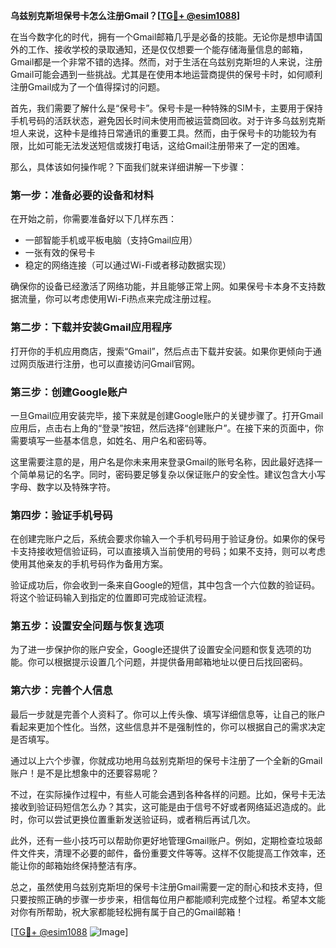**乌兹别克斯坦保号卡怎么注册Gmail？[[TG💪+ @esim1088](https://t.me/s/esim1088)]**

在当今数字化的时代，拥有一个Gmail邮箱几乎是必备的技能。无论你是想申请国外的工作、接收学校的录取通知，还是仅仅想要一个能存储海量信息的邮箱，Gmail都是一个非常不错的选择。然而，对于生活在乌兹别克斯坦的人来说，注册Gmail可能会遇到一些挑战。尤其是在使用本地运营商提供的保号卡时，如何顺利注册Gmail成为了一个值得探讨的问题。

首先，我们需要了解什么是“保号卡”。保号卡是一种特殊的SIM卡，主要用于保持手机号码的活跃状态，避免因长时间未使用而被运营商回收。对于许多乌兹别克斯坦人来说，这种卡是维持日常通讯的重要工具。然而，由于保号卡的功能较为有限，比如可能无法发送短信或拨打电话，这给Gmail注册带来了一定的困难。

那么，具体该如何操作呢？下面我们就来详细讲解一下步骤：

### 第一步：准备必要的设备和材料

在开始之前，你需要准备好以下几样东西：
- 一部智能手机或平板电脑（支持Gmail应用）
- 一张有效的保号卡
- 稳定的网络连接（可以通过Wi-Fi或者移动数据实现）

确保你的设备已经激活了网络功能，并且能够正常上网。如果保号卡本身不支持数据流量，你可以考虑使用Wi-Fi热点来完成注册过程。

### 第二步：下载并安装Gmail应用程序

打开你的手机应用商店，搜索“Gmail”，然后点击下载并安装。如果你更倾向于通过网页版进行注册，也可以直接访问Gmail官网。

### 第三步：创建Google账户

一旦Gmail应用安装完毕，接下来就是创建Google账户的关键步骤了。打开Gmail应用后，点击右上角的“登录”按钮，然后选择“创建账户”。在接下来的页面中，你需要填写一些基本信息，如姓名、用户名和密码等。

这里需要注意的是，用户名是你未来用来登录Gmail的账号名称，因此最好选择一个简单易记的名字。同时，密码要足够复杂以保证账户的安全性。建议包含大小写字母、数字以及特殊字符。

### 第四步：验证手机号码

在创建完账户之后，系统会要求你输入一个手机号码用于验证身份。如果你的保号卡支持接收短信验证码，可以直接填入当前使用的号码；如果不支持，则可以考虑使用其他亲友的手机号码作为备用方案。

验证成功后，你会收到一条来自Google的短信，其中包含一个六位数的验证码。将这个验证码输入到指定的位置即可完成验证流程。

### 第五步：设置安全问题与恢复选项

为了进一步保护你的账户安全，Google还提供了设置安全问题和恢复选项的功能。你可以根据提示设置几个问题，并提供备用邮箱地址以便日后找回密码。

### 第六步：完善个人信息

最后一步就是完善个人资料了。你可以上传头像、填写详细信息等，让自己的账户看起来更加个性化。当然，这些信息并不是强制性的，你可以根据自己的需求决定是否填写。

通过以上六个步骤，你就成功地用乌兹别克斯坦的保号卡注册了一个全新的Gmail账户！是不是比想象中的还要容易呢？

不过，在实际操作过程中，有些人可能会遇到各种各样的问题。比如，保号卡无法接收到验证码短信怎么办？其实，这可能是由于信号不好或者网络延迟造成的。此时，你可以尝试更换位置重新发送验证码，或者稍后再试几次。

此外，还有一些小技巧可以帮助你更好地管理Gmail账户。例如，定期检查垃圾邮件文件夹，清理不必要的邮件，备份重要文件等等。这样不仅能提高工作效率，还能让你的邮箱始终保持整洁有序。

总之，虽然使用乌兹别克斯坦的保号卡注册Gmail需要一定的耐心和技术支持，但只要按照正确的步骤一步步来，相信每位用户都能顺利完成整个过程。希望本文能对你有所帮助，祝大家都能轻松拥有属于自己的Gmail邮箱！

[[TG💪+ @esim1088](https://t.me/s/esim1088) ![Image](https://i.postimg.cc/4NQfJmqS/Snipaste-2025-05-13-00-14-12.png)]